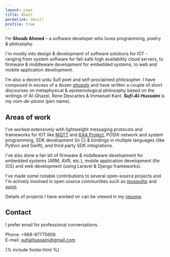 ```yaml
---
layout: page
title: About
permalink: about/
profile: true
---
```


I’m **Shoaib Ahmed** – a software developer who loves programming, poetry & philosophy.

I'm mostly into design & development of software solutions for IOT - ranging from system software for fail-safe high availability cloud servers, to firmware & middleware development for embedded systems, to web and mobile application development.

I’m also a decent urdu Sufi poet and self-proclaimed philosopher. I have composed in excess of a dozen [*ghazals*](https://en.wikipedia.org/wiki/Ghazal) and have written a couple of short discourses on metaphysical & epistemological philosophy based on the writings of Al-Ghazel, Rene Descartes & Immanuel Kant. 
***Sufi-Al-Hussaini*** is my *nom-de-plume* (pen name).


## Areas of work
I've worked extensively with lightweight messaging protocols and frameworks for IOT like [MQTT](mqtt.org/) and [KAA Project](www.kaaproject.org/), POSIX network and system programming, SDK development (in C) & bindings in multiple languages (like Python and Swift), and third party SDK integrations. 

I've also done a fair bit of firmware & middleware development for embedded systems (ARM, AVR, etc.), mobile application development (for iOS) and web development (using Laravel & Django frameworks).

I've made some notable contributions to several open-source projects and I'm actively involved in open source communities such as [mosquitto](https://mosquitto.org/) and [sunxi](http://linux-sunxi.org/Main_Page).

Details of projects I have worked on can be viewed in my [resume](https://www.dropbox.com/s/lgx3tuna904k2sl/shoaib_ahmed.pdf?dl=0).


## Contact
I prefer email for professional conversations.

Phone: +968-97775608 <br/>
E-mail: sufialhussaini@gmail.com

{% include footer.html %}